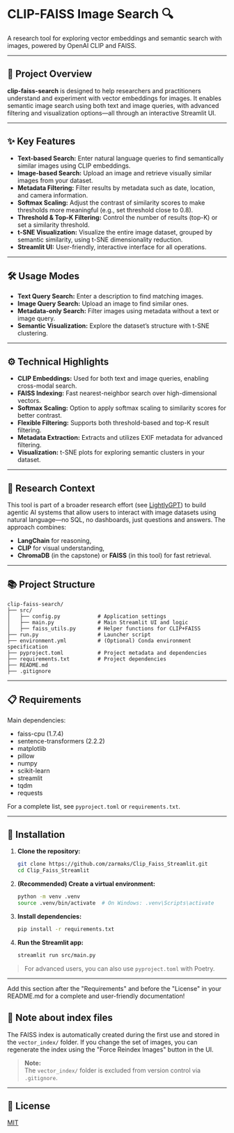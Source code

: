 # CLIP-FAISS Image Search 🔍

A research tool for exploring vector embeddings and semantic search with images, powered by OpenAI CLIP and FAISS.

---

## 🧭 Project Overview

**clip-faiss-search** is designed to help researchers and practitioners understand and experiment with vector embeddings for images. It enables semantic image search using both text and image queries, with advanced filtering and visualization options—all through an interactive Streamlit UI.

---

## ✨ Key Features

- **Text-based Search:** Enter natural language queries to find semantically similar images using CLIP embeddings.
- **Image-based Search:** Upload an image and retrieve visually similar images from your dataset.
- **Metadata Filtering:** Filter results by metadata such as date, location, and camera information.
- **Softmax Scaling:** Adjust the contrast of similarity scores to make thresholds more meaningful (e.g., set threshold close to 0.8).
- **Threshold & Top-K Filtering:** Control the number of results (top-K) or set a similarity threshold.
- **t-SNE Visualization:** Visualize the entire image dataset, grouped by semantic similarity, using t-SNE dimensionality reduction.
- **Streamlit UI:** User-friendly, interactive interface for all operations.

---

## 🛠️ Usage Modes

- **Text Query Search:** Enter a description to find matching images.
- **Image Query Search:** Upload an image to find similar ones.
- **Metadata-only Search:** Filter images using metadata without a text or image query.
- **Semantic Visualization:** Explore the dataset’s structure with t-SNE clustering.

---

## ⚙️ Technical Highlights

- **CLIP Embeddings:** Used for both text and image queries, enabling cross-modal search.
- **FAISS Indexing:** Fast nearest-neighbor search over high-dimensional vectors.
- **Softmax Scaling:** Option to apply softmax scaling to similarity scores for better contrast.
- **Flexible Filtering:** Supports both threshold-based and top-K result filtering.
- **Metadata Extraction:** Extracts and utilizes EXIF metadata for advanced filtering.
- **Visualization:** t-SNE plots for exploring semantic clusters in your dataset.

---

## 🧪 Research Context

This tool is part of a broader research effort (see [LightlyGPT](https://github.com/zarmaks/LightlyGPT)) to build agentic AI systems that allow users to interact with image datasets using natural language—no SQL, no dashboards, just questions and answers. The approach combines:

- **LangChain** for reasoning,
- **CLIP** for visual understanding,
- **ChromaDB** (in the capstone) or **FAISS** (in this tool) for fast retrieval.

---

## 📚 Project Structure

```
clip-faiss-search/
├── src/
│   ├── config.py            # Application settings
│   ├── main.py              # Main Streamlit UI and logic
│   ├── faiss_utils.py       # Helper functions for CLIP+FAISS
├── run.py                   # Launcher script
├── environment.yml          # (Optional) Conda environment specification
├── pyproject.toml           # Project metadata and dependencies
├── requirements.txt         # Project dependencies
├── README.md
├── .gitignore
```

---

## 📋 Requirements

Main dependencies:

- faiss-cpu (1.7.4)
- sentence-transformers (2.2.2)
- matplotlib
- pillow
- numpy
- scikit-learn
- streamlit
- tqdm
- requests

For a complete list, see `pyproject.toml` or `requirements.txt`.

---
## 🚀 Installation

1. **Clone the repository:**
   ```bash
   git clone https://github.com/zarmaks/Clip_Faiss_Streamlit.git
   cd Clip_Faiss_Streamlit
   ```

2. **(Recommended) Create a virtual environment:**
   ```bash
   python -m venv .venv
   source .venv/bin/activate  # On Windows: .venv\Scripts\activate
   ```

3. **Install dependencies:**
   ```bash
   pip install -r requirements.txt
   ```

4. **Run the Streamlit app:**
   ```bash
   streamlit run src/main.py
   ```

> For advanced users, you can also use `pyproject.toml` with Poetry.

---

Add this section after the "Requirements" and before the "License" in your README.md for a complete and user-friendly documentation!

## 📝 Note about index files

The FAISS index is automatically created during the first use and stored in the `vector_index/` folder. If you change the set of images, you can regenerate the index using the "Force Reindex Images" button in the UI.

> **Note:**  
> The `vector_index/` folder is excluded from version control via `.gitignore`.

---

## 📄 License

[MIT](LICENSE)